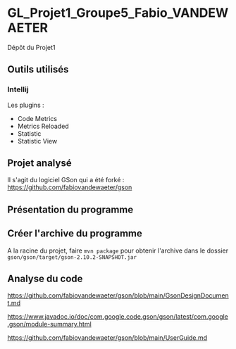 # GL_Projet1_Groupe5_Fabio_VANDEWAETER

Dépôt du Projet1

## Outils utilisés

### Intellij
Les plugins :
- Code Metrics
- Metrics Reloaded
- Statistic
- Statistic View

## Projet analysé

Il s'agit du logiciel GSon qui a été forké :
https://github.com/fabiovandewaeter/gson

## Présentation du programme


## Créer l'archive du programme

A la racine du projet, faire `mvn package` pour obtenir l'archive dans le dossier `gson/gson/target/gson-2.10.2-SNAPSHOT.jar`

## Analyse du code
https://github.com/fabiovandewaeter/gson/blob/main/GsonDesignDocument.md

https://www.javadoc.io/doc/com.google.code.gson/gson/latest/com.google.gson/module-summary.html

https://github.com/fabiovandewaeter/gson/blob/main/UserGuide.md